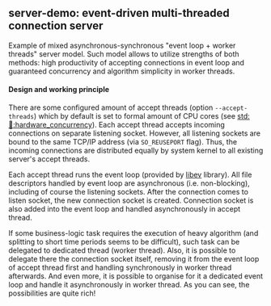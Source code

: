 ## server-demo: event-driven multi-threaded connection server
Example of mixed asynchronous-synchronous "event loop + worker threads" server model. Such model allows to utilize strengths of both methods: high productivity of accepting connections in event loop and guaranteed concurrency and algorithm simplicity in worker threads.

#### Design and working principle
There are some configured amount of accept threads (option `--accept-threads`) which by default is set to formal amount of CPU cores (see [std::thread::hardware_concurrency](http://en.cppreference.com/w/cpp/thread/thread/hardware_concurrency)). Each accept thread accepts incoming connections on separate listening socket. However, all listening sockets are bound to the same TCP/IP address (via `SO_REUSEPORT` flag). Thus, the incoming connections are distributed equally by system kernel to all existing server's accept threads.

Each accept thread runs the event loop (provided by [libev](http://software.schmorp.de/pkg/libev.html) library). All file descriptors handled by event loop are asynchronous (i.e. non-blocking), including of course the listening sockets. After the connection comes to listen socket, the new connection socket is created. Connection socket is also added into the event loop and handled asynchronously in accept thread.

If some business-logic task requires the execution of heavy algorithm (and splitting to short time periods seems to be difficult), such task can be delegated to dedicated thread (worker thread). Also, it is possible to delegate there the connection socket itself, removing it from the event loop of accept thread first and handling synchronously in worker thread afterwards. And even more, it is possible to organise for it a dedicated event loop and handle it asynchronously in worker thread. As you can see, the possibilities are quite rich!


